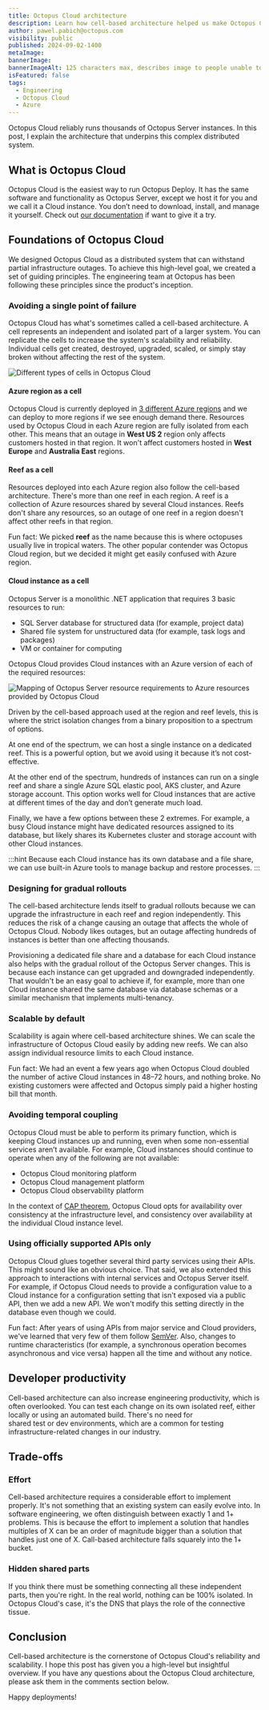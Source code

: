 ```yaml
---
title: Octopus Cloud architecture
description: Learn how cell-based architecture helped us make Octopus Cloud reliable and scalable.
author: pawel.pabich@octopus.com
visibility: public
published: 2024-09-02-1400
metaImage: 
bannerImage: 
bannerImageAlt: 125 characters max, describes image to people unable to see it.
isFeatured: false
tags: 
  - Engineering
  - Octopus Cloud
  - Azure
---
```


Octopus Cloud reliably runs thousands of Octopus Server instances. In this post, I explain the architecture that underpins this complex distributed system.

## What is Octopus Cloud

Octopus Cloud is the easiest way to run Octopus Deploy. It has the same software and functionality as Octopus Server, except we host it for you and we call it a Cloud instance. You don’t need to download, install, and manage it yourself. Check out [our documentation](https://octopus.com/docs/octopus-cloud) if want to give it a try.

## Foundations of Octopus Cloud

We designed Octopus Cloud as a distributed system that can withstand partial infrastructure outages. To achieve this high-level goal, we created a set of guiding principles. The engineering team at Octopus has been following these principles since the product's inception.

### Avoiding a single point of failure

Octopus Cloud has what's sometimes called a cell-based architecture. A cell represents an independent and isolated part of a larger system. You can replicate the cells to increase the system's scalability and reliability. Individual cells get created, destroyed, upgraded, scaled, or simply stay broken without affecting the rest of the system.

![Different types of cells in Octopus Cloud](cells.png)

#### Azure region as a cell

Octopus Cloud is currently deployed in [3 different Azure regions](https://octopus.com/docs/octopus-cloud#octopus-cloud-hosting-locations) and we can deploy to more regions if we see enough demand there. Resources used by Octopus Cloud in each Azure region are fully isolated from each other. This means that an outage in **West US 2** region only affects customers hosted in that region. It won't affect customers hosted in **West Europe** and **Australia East** regions.

#### Reef as a cell

Resources deployed into each Azure region also follow the cell-based architecture. There's more than one reef in each region. A reef is a collection of Azure resources shared by several Cloud instances. Reefs don't share any resources, so an outage of one reef in a region doesn't affect other reefs in that region.  

Fun fact: We picked **reef** as the name because this is where octopuses usually live in tropical waters. The other popular contender was Octopus Cloud region, but we decided it might get easily confused with Azure region.

#### Cloud instance as a cell

Octopus Server is a monolithic .NET application that requires 3 basic resources to run:

- SQL Server database for structured data (for example, project data)
- Shared file system for unstructured data (for example, task logs and packages)
- VM or container for computing

Octopus Cloud provides Cloud instances with an Azure version of each of the required resources:

![Mapping of Octopus Server resource requirements to Azure resources provided by Octopus Cloud](resources.png)

Driven by the cell-based approach used at the region and reef levels, this is where the strict isolation changes from a binary proposition to a spectrum of options. 

At one end of the spectrum, we can host a single instance on a dedicated reef. This is a powerful option, but we avoid using it because it’s not cost-effective.

At the other end of the spectrum, hundreds of instances can run on a single reef and share a single Azure SQL elastic pool, AKS cluster, and Azure storage account. This option works well for Cloud instances that are active at different times of the day and don’t generate much load.

Finally, we have a few options between these 2 extremes. For example, a busy Cloud instance might have dedicated resources assigned to its database, but likely shares its Kubernetes cluster and storage account with other Cloud instances.

:::hint
Because each Cloud instance has its own database and a file share, we can use built-in Azure tools to manage backup and restore processes.
:::

### Designing for gradual rollouts

The cell-based architecture lends itself to gradual rollouts because we can upgrade the infrastructure in each reef and region independently. This reduces the risk of a change causing an outage that affects the whole of Octopus Cloud. Nobody likes outages, but an outage affecting hundreds of instances is better than one affecting thousands. 

Provisioning a dedicated file share and a database for each Cloud instance also helps with the gradual rollout of the Octopus Server changes. This is because each instance can get upgraded and downgraded independently. That wouldn't be an easy goal to achieve if, for example, more than one Cloud instance shared the same database via database schemas or a similar mechanism that implements multi-tenancy.

### Scalable by default

Scalability is again where cell-based architecture shines. We can scale the infrastructure of Octopus Cloud easily by adding new reefs. We can also assign individual resource limits to each Cloud instance.

Fun fact: We had an event a few years ago when Octopus Cloud doubled the number of active Cloud instances in 48–72 hours, and nothing broke. No existing customers were affected and Octopus simply paid a higher hosting bill that month. 

### Avoiding temporal coupling

Octopus Cloud must be able to perform its primary function, which is keeping Cloud instances up and running, even when some non-essential services aren’t available. For example, Cloud instances should continue to operate when any of the following are not available:

- Octopus Cloud monitoring platform 
- Octopus Cloud management platform 
- Octopus Cloud observability platform 

In the context of [CAP theorem](https://en.wikipedia.org/wiki/CAP_theorem), Octopus Cloud opts for availability over consistency at the infrastructure level, and consistency over availability at the individual Cloud instance level.

### Using officially supported APIs only

Octopus Cloud glues together several third party services using their APIs. This might sound like an obvious choice. That said, we also extended this approach to interactions with internal services and Octopus Server itself. For example, if Octopus Cloud needs to provide a configuration value to a Cloud instance for a configuration setting that isn't exposed via a public API, then we add a new API. We won't modify this setting directly in the database even though we could.

Fun fact: After years of using APIs from major service and Cloud providers, we've learned that very few of them follow [SemVer](https://semver.org/). Also, changes to runtime characteristics (for example, a synchronous operation becomes asynchronous and vice versa) happen all the time and without any notice.

## Developer productivity

Cell-based architecture can also increase engineering productivity, which is often overlooked. You can test each change on its own isolated reef, either locally or using an automated build. There's no need for shared test or dev environments, which are a common for testing infrastructure-related changes in our industry.

## Trade-offs 

### Effort

Cell-based architecture requires a considerable effort to implement properly. It's not something that an existing system can easily evolve into. In software engineering, we often distinguish between exactly 1 and 1+ problems. This is because the effort to implement a solution that handles multiples of X can be an order of magnitude bigger than a solution that handles just one of X. Call-based architecture falls squarely into the 1+ bucket. 

### Hidden shared parts

If you think there must be something connecting all these independent parts, then you're right. In the real world, nothing can be 100% isolated. In Octopus Cloud's case, it's the DNS that plays the role of the connective tissue.

## Conclusion

Cell-based architecture is the cornerstone of Octopus Cloud's reliability and scalability. I hope this post has given you a high-level but insightful overview. If you have any questions about the Octopus Cloud architecture, please ask them in the comments section below.

Happy deployments!